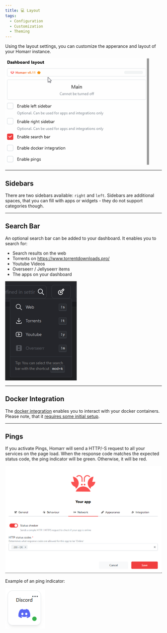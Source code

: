 ```yaml
---
title: 💻 Layout
tags:
  - Configuration
  - Customization
  - Theming
---
```


Using the layout settings, you can customize the apperance and layout of your Homarr instance.

![](img/layout/customize-layout.gif)

---

## Sidebars

There are two sidebars available: ``right`` and ``left``.
Sidebars are additional spaces, that you can fill with apps or widgets - they do not support categories though.

---

## Search Bar

An optional search bar can be added to your dashboard.
It enables you to search for:
- Search results on the web
- Torrents on https://www.torrentdownloads.pro/
- Youtube Videos
- Overseerr / Jellyseerr items
- The apps on your dashboard

![](img/layout/search-box-switch.png)

---

## Docker Integration

The [docker integration](/docs/integrations#🐳-docker) enables you to interact with your docker containers.
Please note, that it [requires some initial setup](/docs/integrations#🐳-docker).

---

## Pings
If you activate Pings, Homarr will send a HTTP/-S request to all your services on the page load.
When the response code matches the expected status code, the ping indicator will be green. Otherwise, it will be red.

![](img/layout/pings.png)

Example of an ping indicator:

![](img/layout/example-ping.png)
